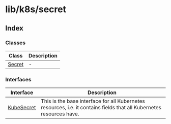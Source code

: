 # lib/k8s/secret

## Index

### Classes

| Class | Description |
| ------ | ------ |
| [Secret](classes/Secret.md) | - |

### Interfaces

| Interface | Description |
| ------ | ------ |
| [KubeSecret](interfaces/KubeSecret.md) | This is the base interface for all Kubernetes resources, i.e. it contains fields that all Kubernetes resources have. |
